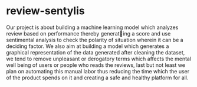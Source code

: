 # review-sentylis
Our project is about building a machine learning model
which analyzes review based on performance thereby generating a score and use sentimental analysis to check the polarity
of situation wherein it can be a deciding factor. We also aim at
building a model which generates a graphical representation of
the data generated after cleaning the dataset, we tend to remove
unpleasant or derogatory terms which affects the mental well
being of users or people who reads the reviews, last but not
least we plan on automating this manual labor thus reducing
the time which the user of the product spends on it and creating
a safe and healthy platform for all.
